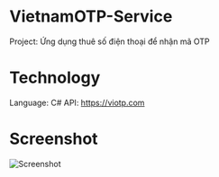 # VietnamOTP-Service
Project: Ứng dụng thuê số điện thoại để nhận mã OTP

# Technology
Language: C#
API: https://viotp.com

# Screenshot
![Screenshot](https://i.paste.pics/0d56c5a74e0c50a5589d8b315c28be69.png)
